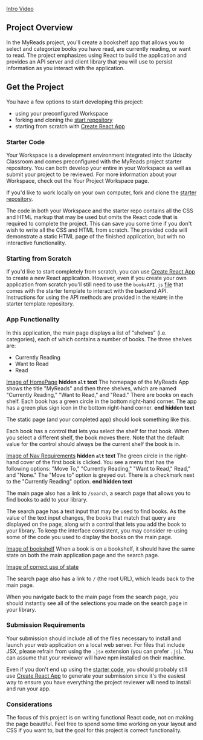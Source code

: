 [Intro Video](https://www.youtube.com/watch?v=PoAgT72QH-s)

## Project Overview
In the MyReads project, you'll create a bookshelf app that allows you to select and categorize books you have read, are currently reading, or want to read. The project emphasizes using React to build the application and provides an API server and client library that you will use to persist information as you interact with the application.

## Get the Project
You have a few options to start developing this project:
* using your preconfigured Workspace
* forking and cloning the [start repository](https://github.com/udacity/reactnd-project-myreads-starter)
* starting from scratch with [Create React App](https://github.com/facebookincubator/create-react-app)

### Starter Code
Your Workspace is a development environment integrated into the Udacity Classroom and comes preconfigured with the MyReads project starter repository. You can both develop your entire in your Workspace as well as submit your project to be reviewed. For more information about your Workspace, check out the Your Project Workspace page.

If you'd like to work locally on your own computer, fork and clone the [starter repository](https://github.com/udacity/reactnd-project-myreads-starter).

The code in both your Workspace and the starter repo contains all the CSS and HTML markup that may be used but omits the React code that is required to complete the project. This can save you some time if you don't wish to write all the CSS and HTML from scratch. The provided code will demonstrate a static HTML page of the finished application, but with no interactive functionality.

### Starting from Scratch
If you'd like to start completely from scratch, you can use [Create React App](https://github.com/facebookincubator/create-react-app) to create a new React application. However, even if you create your own application from scratch you'll still need to use the `booksAPI.js` [file](https://github.com/udacity/reactnd-project-myreads-starter/blob/master/src/BooksAPI.js) that comes with the starter template to interact with the backend API. Instructions for using the API methods are provided in the `README` in the starter template repository.

### App Functionality
In this application, the main page displays a list of "shelves" (i.e. categories), each of which contains a number of books. The three shelves are:
* Currently Reading
* Want to Read
* Read

[Image of HomePage](https://d17h27t6h515a5.cloudfront.net/topher/2017/May/590c0f12_react-project1-a/react-project1-a.png) **hidden `alt` text** The homepage of the MyReads App shows the title "MyReads" and then three shelves, which are named "Currently Reading," "Want to Read," and "Read." There are books on each shelf. Each book has a green circle in the bottom right-hand corner. The app has a green plus sign icon in the bottom right-hand corner. **end hidden text**

The static page (and your completed app) should look something like this.

Each book has a control that lets you select the shelf for that book. When you select a different shelf, the book moves there. Note that the default value for the control should always be the current shelf the book is in.

[Image of Nav Requirements](https://d17h27t6h515a5.cloudfront.net/topher/2017/May/590c0f26_react-project1-b/react-project1-b.png) **hidden `alt` text** The green circle in the right-hand cover of the first book is clicked. You see a menu that has the following options: "Move To," "Currently Reading," "Want to Read," Read," and "None." The "Move to" option is greyed out. There is a checkmark next to the "Currently Reading" option. **end hidden text**

The main page also has a link to `/search`, a search page that allows you to find books to add to your library.

The search page has a text input that may be used to find books. As the value of the text input changes, the books that match that query are displayed on the page, along with a control that lets you add the book to your library. To keep the interface consistent, you may consider re-using some of the code you used to display the books on the main page.

[Image of bookshelf](https://d17h27t6h515a5.cloudfront.net/topher/2017/December/5a3c22b9_screen-shot-2017-12-21-at-1.06.59-pm/screen-shot-2017-12-21-at-1.06.59-pm.png)
When a book is on a bookshelf, it should have the same state on both the main application page and the search page.

[Image of correct use of state](https://d17h27t6h515a5.cloudfront.net/topher/2017/July/595d48a9_correct-use-of-state/correct-use-of-state.gif)

The search page also has a link to `/` (the root URL), which leads back to the main page.

When you navigate back to the main page from the search page, you should instantly see all of the selections you made on the search page in your library.

### Submission Requirements
Your submission should include all of the files necessary to install and launch your web application on a local web server. For files that include JSX, please refrain from using the `.jsx` extension (you can prefer `.js`). You can assume that your reviewer will have npm installed on their machine.

Even if you don't end up using the [starter code](https://github.com/udacity/myreads-starter), you should probably still use [Create React App](https://github.com/facebookincubator/create-react-app) to generate your submission since it's the easiest way to ensure you have everything the project reviewer will need to install and run your app.

### Considerations
The focus of this project is on writing functional React code, not on making the page beautiful. Feel free to spend some time working on your layout and CSS if you want to, but the goal for this project is correct functionality.
